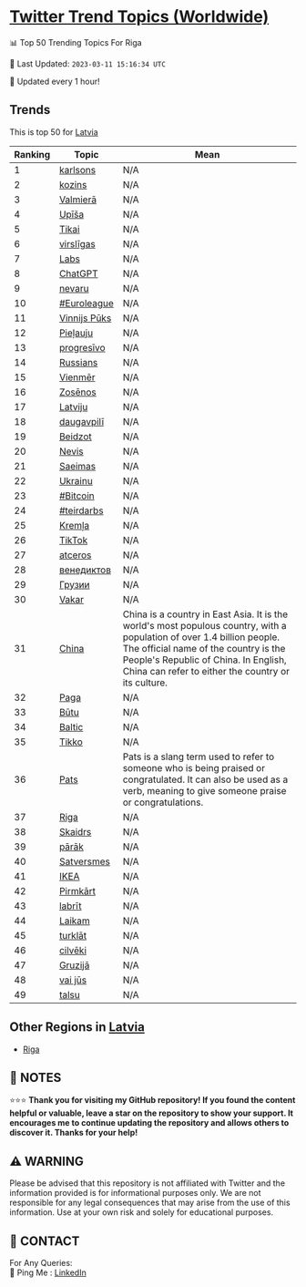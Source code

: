 [Twitter Trend Topics (Worldwide)](https://github.com/ErcinDedeoglu/Twitter-Trend-Topics)
==========


📊 Top 50 Trending Topics For Riga

📆 Last Updated: `2023-03-11 15:16:34 UTC`

🔧 Updated every 1 hour!


## Trends

This is top 50 for [Latvia](</Latvia>)

| Ranking | Topic | Mean |
| ------- | ------------ | ------------ |
| 1 | [karlsons](http://twitter.com/search?q=karlsons) | N/A |
| 2 | [kozins](http://twitter.com/search?q=kozins) | N/A |
| 3 | [Valmierā](http://twitter.com/search?q=Valmier%c4%81) | N/A |
| 4 | [Upīša](http://twitter.com/search?q=Up%c4%ab%c5%a1a) | N/A |
| 5 | [Tikai](http://twitter.com/search?q=Tikai) | N/A |
| 6 | [virslīgas](http://twitter.com/search?q=virsl%c4%abgas) | N/A |
| 7 | [Labs](http://twitter.com/search?q=Labs) | N/A |
| 8 | [ChatGPT](http://twitter.com/search?q=ChatGPT) | N/A |
| 9 | [nevaru](http://twitter.com/search?q=nevaru) | N/A |
| 10 | [#Euroleague](http://twitter.com/search?q=%23Euroleague) | N/A |
| 11 | [Vinnijs Pūks](http://twitter.com/search?q=Vinnijs+P%c5%abks) | N/A |
| 12 | [Pieļauju](http://twitter.com/search?q=Pie%c4%bcauju) | N/A |
| 13 | [progresīvo](http://twitter.com/search?q=progres%c4%abvo) | N/A |
| 14 | [Russians](http://twitter.com/search?q=Russians) | N/A |
| 15 | [Vienmēr](http://twitter.com/search?q=Vienm%c4%93r) | N/A |
| 16 | [Zosēnos](http://twitter.com/search?q=Zos%c4%93nos) | N/A |
| 17 | [Latviju](http://twitter.com/search?q=Latviju) | N/A |
| 18 | [daugavpilī](http://twitter.com/search?q=daugavpil%c4%ab) | N/A |
| 19 | [Beidzot](http://twitter.com/search?q=Beidzot) | N/A |
| 20 | [Nevis](http://twitter.com/search?q=Nevis) | N/A |
| 21 | [Saeimas](http://twitter.com/search?q=Saeimas) | N/A |
| 22 | [Ukrainu](http://twitter.com/search?q=Ukrainu) | N/A |
| 23 | [#Bitcoin](http://twitter.com/search?q=%23Bitcoin) | N/A |
| 24 | [#teirdarbs](http://twitter.com/search?q=%23teirdarbs) | N/A |
| 25 | [Kremļa](http://twitter.com/search?q=Krem%c4%bca) | N/A |
| 26 | [TikTok](http://twitter.com/search?q=TikTok) | N/A |
| 27 | [atceros](http://twitter.com/search?q=atceros) | N/A |
| 28 | [венедиктов](http://twitter.com/search?q=%d0%b2%d0%b5%d0%bd%d0%b5%d0%b4%d0%b8%d0%ba%d1%82%d0%be%d0%b2) | N/A |
| 29 | [Грузии](http://twitter.com/search?q=%d0%93%d1%80%d1%83%d0%b7%d0%b8%d0%b8) | N/A |
| 30 | [Vakar](http://twitter.com/search?q=Vakar) | N/A |
| 31 | [China](http://twitter.com/search?q=China) | China is a country in East Asia. It is the world's most populous country, with a population of over 1.4 billion people. The official name of the country is the People's Republic of China. In English, China can refer to either the country or its culture. |
| 32 | [Paga](http://twitter.com/search?q=Paga) | N/A |
| 33 | [Būtu](http://twitter.com/search?q=B%c5%abtu) | N/A |
| 34 | [Baltic](http://twitter.com/search?q=Baltic) | N/A |
| 35 | [Tikko](http://twitter.com/search?q=Tikko) | N/A |
| 36 | [Pats](http://twitter.com/search?q=Pats) | Pats is a slang term used to refer to someone who is being praised or congratulated. It can also be used as a verb, meaning to give someone praise or congratulations. |
| 37 | [Riga](http://twitter.com/search?q=Riga) | N/A |
| 38 | [Skaidrs](http://twitter.com/search?q=Skaidrs) | N/A |
| 39 | [pārāk](http://twitter.com/search?q=p%c4%81r%c4%81k) | N/A |
| 40 | [Satversmes](http://twitter.com/search?q=Satversmes) | N/A |
| 41 | [IKEA](http://twitter.com/search?q=IKEA) | N/A |
| 42 | [Pirmkārt](http://twitter.com/search?q=Pirmk%c4%81rt) | N/A |
| 43 | [labrīt](http://twitter.com/search?q=labr%c4%abt) | N/A |
| 44 | [Laikam](http://twitter.com/search?q=Laikam) | N/A |
| 45 | [turklāt](http://twitter.com/search?q=turkl%c4%81t) | N/A |
| 46 | [cilvēki](http://twitter.com/search?q=cilv%c4%93ki) | N/A |
| 47 | [Gruzijā](http://twitter.com/search?q=Gruzij%c4%81) | N/A |
| 48 | [vai jūs](http://twitter.com/search?q=vai+j%c5%abs) | N/A |
| 49 | [talsu](http://twitter.com/search?q=talsu) | N/A |



## Other Regions in [Latvia](</Latvia>)

* [Riga](</Latvia/Riga.md>)



## 📝 NOTES

⭐⭐⭐ **Thank you for visiting my GitHub repository! If you found the content helpful or valuable, leave a star on the repository to show your support. It encourages me to continue updating the repository and allows others to discover it. Thanks for your help!**


## ⚠️ WARNING

Please be advised that this repository is not affiliated with Twitter and the information provided is for informational purposes only. We are not responsible for any legal consequences that may arise from the use of this information. Use at your own risk and solely for educational purposes.


## 📨 CONTACT

 For Any Queries:  
            🏓 Ping Me : [LinkedIn](https://www.linkedin.com/in/ercindedeoglu/)
